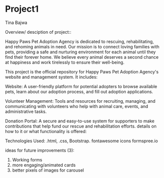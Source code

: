 # Project1
Tina Bajwa 

Overview/ desciption of project::

Happy Paws Pet Adoption Agency is dedicated to rescuing, rehabilitating, and rehoming animals in need. Our mission is to connect loving families with pets, providing a safe and nurturing environment for each animal until they find their forever home. We believe every animal deserves a second chance at happiness and work tirelessly to ensure their well-being.

This project is the official repository for Happy Paws Pet Adoption Agency's website and management system. It includes:

Website: A user-friendly platform for potential adopters to browse available pets, learn about our adoption process, and fill out adoption applications.

Volunteer Management: Tools and resources for recruiting, managing, and communicating with volunteers who help with animal care, events, and administrative tasks.

Donation Portal: A secure and easy-to-use system for supporters to make contributions that help fund our rescue and rehabilitation efforts.
details on how to it or what functionality is offered:

Technologies Used: 
.html, .css, Bootstrap. fontawesome icons formspree.io

ideas for future improvements (3):
1. Working forms
2. more engaging/animated cards
3. better pixels of images for carousel
